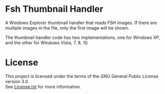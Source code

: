 # Fsh Thumbnail Handler

A Windows Explorer thumbnail handler that reads FSH images.
If there are multiple images in the file, only the first image will be shown.

The thumbnail handler code has two implementations, one for Windows XP, and the other for Windows Vista, 7, 8, 10.

# License

This project is licensed under the terms of the GNU General Public License version 3.0.   
See [License.txt](License.txt) for more information.